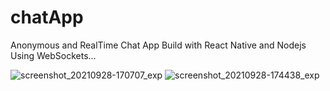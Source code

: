 
# chatApp

Anonymous and RealTime Chat App Build with React Native and Nodejs Using WebSockets...


![screenshot_20210928-170707_exp](https://user-images.githubusercontent.com/68598490/135212989-86da6cbd-9d99-441d-8161-9061fde8b489.jpg)
![screenshot_20210928-174438_exp](https://user-images.githubusercontent.com/68598490/135212994-cc2c7a35-b954-461d-8468-9eaf63c5d327.jpg)
